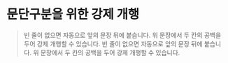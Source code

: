 # 문단구분을 위한 강제 개행

> 빈 줄이 없으면 자동으로 앞의 문장 뒤에 붙습니다.   위 문장에서 두 칸의 공백을 두어 강제 개행할 수 있습니다.
빈 줄이 없으면 자동으로 앞의 문장 뒤에 붙습니다.   위 문장에서 두 칸의 공백을 두어 강제 개행할 수 있습니다.
